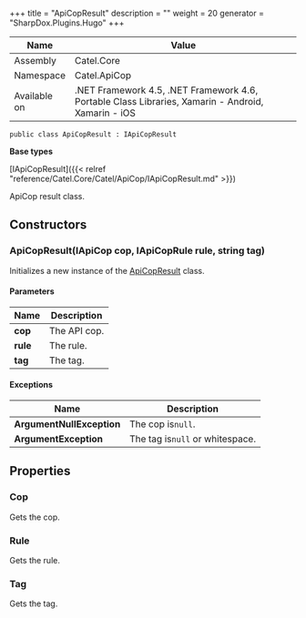 

+++
title = "ApiCopResult" 
description = ""
weight = 20
generator = "SharpDox.Plugins.Hugo"
+++

Name|Value
---|---
Assembly|Catel.Core
Namespace|Catel.ApiCop
Available on|.NET Framework 4.5, .NET Framework 4.6, Portable Class Libraries, Xamarin - Android, Xamarin - iOS

```
public class ApiCopResult : IApiCopResult
```

**Base types**

[IApiCopResult]({{< relref "reference/Catel.Core/Catel/ApiCop/IApiCopResult.md" >}})

ApiCop result class.

## Constructors

### ApiCopResult(IApiCop cop, IApiCopRule rule, string tag)

Initializes a new instance of the [ApiCopResult](#) class.

#### Parameters

Name|Description
---|---
**cop**|The API cop.
**rule**|The rule.
**tag**|The tag.

#### Exceptions

Name|Description
---|---
**ArgumentNullException**|The cop is`null`.
**ArgumentException**|The tag is`null` or whitespace.

## Properties

### Cop

Gets the cop.

### Rule

Gets the rule.

### Tag

Gets the tag.


